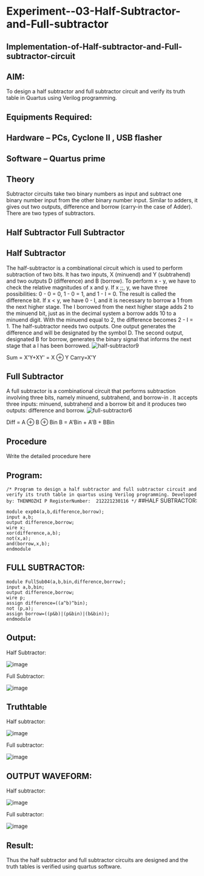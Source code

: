 # Experiment--03-Half-Subtractor-and-Full-subtractor
## Implementation-of-Half-subtractor-and-Full-subtractor-circuit
## AIM:
To design a half subtractor and full subtractor circuit and verify its truth table in Quartus using Verilog programming.

## Equipments Required:
## Hardware – PCs, Cyclone II , USB flasher
## Software – Quartus prime
## Theory
Subtractor circuits take two binary numbers as input and subtract one binary number input from the other binary number input. Similar to adders, it gives out two outputs, difference and borrow (carry-in the case of Adder). There are two types of subtractors.

## Half Subtractor Full Subtractor
## Half Subtractor
The half-subtractor is a combinational circuit which is used to perform subtraction of two bits. It has two inputs, X (minuend) and Y (subtrahend) and two outputs D (difference) and B (borrow). To perform x - y, we have to check the relative magnitudes of x and y. If x ;;, y, we have three possibilities: 0 - 0 = 0, 1 - 0 = 1, and 1 - I = 0. The result is called the difference bit. If x < y, we have 0 - I, and it is necessary to borrow a 1 from the next higher stage. The I borrowed from the next higher stage adds 2 to the minuend bit, just as in the decimal system a borrow adds 10 to a minuend digit. With the minuend equal to 2, the difference becomes 2 - I = 1. The half-subtractor needs two outputs. One output generates the difference and will be designated by the symbol D. The second output, designated B for borrow, generates the binary signal that informs the next stage that a I has been borrowed.
![half-subtractor9](https://user-images.githubusercontent.com/36288975/166112538-58c3bc7c-ee5d-4e6a-ac8d-8e8328efe27a.png)


Sum = X'Y+XY' = X ⊕ Y
Carry=X'Y

## Full Subtractor
A full subtractor is a combinational circuit that performs subtraction involving three bits, namely minuend, subtrahend, and borrow-in . It accepts three inputs: minuend, subtrahend and a borrow bit and it produces two outputs: difference and borrow. 
![full-subtractor6](https://user-images.githubusercontent.com/36288975/166112541-24c68359-3de8-4674-ae22-8272ffc385ed.png)


Diff = A ⊕ B ⊕ Bin B = A'Bin + A'B + BBin

## Procedure



Write the detailed procedure here 


## Program:
``
/*
Program to design a half subtractor and full subtractor circuit and verify its truth table in quartus using Verilog programming.
Developed by: THENMOZHI P
RegisterNumber:  212221230116
*/
``
##HALF SUBTRACTOR:
```
module exp04(a,b,difference,borrow);
input a,b;
output difference,borrow;
wire x;
xor(difference,a,b);
not(x,a);
and(borrow,x,b);
endmodule

```
## FULL SUBTRACTOR:
```
module FullSub04(a,b,bin,difference,borrow);
input a,b,bin;
output difference,borrow;
wire p;
assign difference=((a^b)^bin);
not (p,a);
assign borrow=((p&b)|(p&bin)|(b&bin));
endmodule

```
## Output:

Half Subtractor:

![image](https://github.com/Thenmozhi-Palanisamy/Experiment--03-Half-Subtractor-and-Full-subtractor/assets/95198708/f6bc3d5f-3128-452d-951b-73eb70b48281)


Full Subtractor:

![image](https://github.com/Thenmozhi-Palanisamy/Experiment--03-Half-Subtractor-and-Full-subtractor/assets/95198708/74647a95-9c67-4a1d-9a01-10fa1876aa5f)


## Truthtable

Half subtractor:


![image](https://github.com/Thenmozhi-Palanisamy/Experiment--03-Half-Subtractor-and-Full-subtractor/assets/95198708/2d89af83-d022-415c-90e9-583daf67bae7)

Full subtractor:

![image](https://github.com/Thenmozhi-Palanisamy/Experiment--03-Half-Subtractor-and-Full-subtractor/assets/95198708/f5e4b26b-f638-41b1-b22e-983f454d4bba)



## OUTPUT WAVEFORM:

Half subtractor:

![image](https://github.com/Thenmozhi-Palanisamy/Experiment--03-Half-Subtractor-and-Full-subtractor/assets/95198708/7bea6682-50df-42d8-81c5-9018b01d2398)

Full subtractor:

![image](https://github.com/Thenmozhi-Palanisamy/Experiment--03-Half-Subtractor-and-Full-subtractor/assets/95198708/f6ce84c1-cb34-412b-a60c-f61f1792db28)


## Result:
Thus the half subtractor and full subtractor circuits are designed and the truth tables is verified using quartus software.
